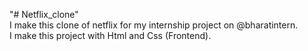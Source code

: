 "# Netflix_clone" 
<br>
I make this clone of netflix for my internship project on @bharatintern.
<br>
I make this project with Html and Css (Frontend).
